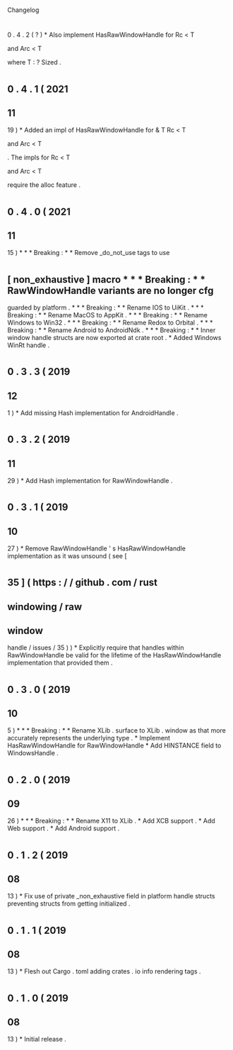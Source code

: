 #
Changelog
#
#
0
.
4
.
2
(
?
)
*
Also
implement
HasRawWindowHandle
for
Rc
<
T
>
and
Arc
<
T
>
where
T
:
?
Sized
.
#
#
0
.
4
.
1
(
2021
-
11
-
19
)
*
Added
an
impl
of
HasRawWindowHandle
for
&
T
Rc
<
T
>
and
Arc
<
T
>
.
The
impls
for
Rc
<
T
>
and
Arc
<
T
>
require
the
alloc
feature
.
#
#
0
.
4
.
0
(
2021
-
11
-
15
)
*
*
*
Breaking
:
*
*
Remove
_do_not_use
tags
to
use
#
[
non_exhaustive
]
macro
*
*
*
Breaking
:
*
*
RawWindowHandle
variants
are
no
longer
cfg
-
guarded
by
platform
.
*
*
*
Breaking
:
*
*
Rename
IOS
to
UiKit
.
*
*
*
Breaking
:
*
*
Rename
MacOS
to
AppKit
.
*
*
*
Breaking
:
*
*
Rename
Windows
to
Win32
.
*
*
*
Breaking
:
*
*
Rename
Redox
to
Orbital
.
*
*
*
Breaking
:
*
*
Rename
Android
to
AndroidNdk
.
*
*
*
Breaking
:
*
*
Inner
window
handle
structs
are
now
exported
at
crate
root
.
*
Added
Windows
WinRt
handle
.
#
#
0
.
3
.
3
(
2019
-
12
-
1
)
*
Add
missing
Hash
implementation
for
AndroidHandle
.
#
#
0
.
3
.
2
(
2019
-
11
-
29
)
*
Add
Hash
implementation
for
RawWindowHandle
.
#
#
0
.
3
.
1
(
2019
-
10
-
27
)
*
Remove
RawWindowHandle
'
s
HasRawWindowHandle
implementation
as
it
was
unsound
(
see
[
#
35
]
(
https
:
/
/
github
.
com
/
rust
-
windowing
/
raw
-
window
-
handle
/
issues
/
35
)
)
*
Explicitly
require
that
handles
within
RawWindowHandle
be
valid
for
the
lifetime
of
the
HasRawWindowHandle
implementation
that
provided
them
.
#
#
0
.
3
.
0
(
2019
-
10
-
5
)
*
*
*
Breaking
:
*
*
Rename
XLib
.
surface
to
XLib
.
window
as
that
more
accurately
represents
the
underlying
type
.
*
Implement
HasRawWindowHandle
for
RawWindowHandle
*
Add
HINSTANCE
field
to
WindowsHandle
.
#
#
0
.
2
.
0
(
2019
-
09
-
26
)
*
*
*
Breaking
:
*
*
Rename
X11
to
XLib
.
*
Add
XCB
support
.
*
Add
Web
support
.
*
Add
Android
support
.
#
#
0
.
1
.
2
(
2019
-
08
-
13
)
*
Fix
use
of
private
_non_exhaustive
field
in
platform
handle
structs
preventing
structs
from
getting
initialized
.
#
#
0
.
1
.
1
(
2019
-
08
-
13
)
*
Flesh
out
Cargo
.
toml
adding
crates
.
io
info
rendering
tags
.
#
#
0
.
1
.
0
(
2019
-
08
-
13
)
*
Initial
release
.
